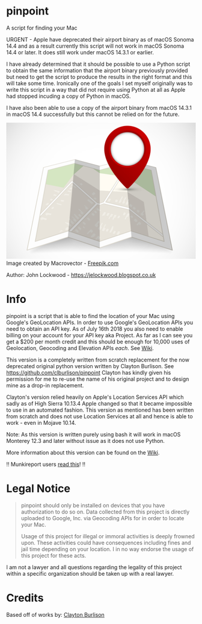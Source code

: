 # pinpoint
A script for finding your Mac

URGENT - 
Apple have deprecated their airport binary as of macOS Sonoma 14.4 and as a result currently this script will not work in macOS Sonoma 14.4 or later. It does still work under macOS 14.3.1 or earlier.

I have already determined that it should be possible to use a Python script to obtain the same information that the airport binary previously provided but need to get the script to produce the results in the right format and this will take some time. Ironically one of the goals I set myself originally was to write this script in a way that did not require using Python at all as Apple had stopped incuding a copy of Python in macOS.

I have also been able to use a copy of the airport binary from macOS 14.3.1 in macOS 14.4 successfully but this cannot be relied on for the future.

![pinpoint logo](/support_files/pinpoint-logo.png)
Image created by Macrovector - [Freepik.com](https://www.freepik.com/free-photos-vectors/label)

Author: John Lockwood - https://jelockwood.blogspot.co.uk  

# Info

pinpoint is a script that is able to find the location of your Mac using Google's GeoLocation APIs. In order to use Google's GeoLocation APIs you need to obtain an API key. As of July 16th 2018 you also need to enable billing on your account for your API key aka Project. As far as I can see you get a $200 per month credit and this should be enough for 10,000 uses of Geolocation, Geocoding and Elevation APIs _each_. See [Wiki](https://github.com/jelockwood/pinpoint/wiki).

This version is a completely written from scratch replacement for the now deprecated original python version written by Clayton Burlison. See https://github.com/clburlison/pinpoint Clayton has kindly given his permission for me to re-use the name of his original project and to design mine as a drop-in replacement.

Clayton's version relied heavily on Apple's Location Services API which sadly as of High Sierra 10.13.4 Apple changed so that it became impossible to use in an automated fashion. This version as mentioned has been written from scratch and does not use Location Services at all and hence is able to work - even in Mojave 10.14.

Note: As this version is written purely using bash it will work in macOS Monterey 12.3 and later without issue as it does not use Python.

More information about this version can be found on the [Wiki](https://github.com/jelockwood/pinpoint/wiki).

:bangbang: Munkireport users [read this](https://github.com/jelockwood/pinpoint/wiki/MunkiReport-Setup)! :bangbang:

# Legal Notice

> pinpoint should only be installed on devices that you have authorization to do so on. Data collected from this project is directly uploaded to Google, Inc. via Geocoding APIs for in order to locate your Mac.
>
> Usage of this project for illegal or immoral activities is deeply frowned upon. These activities could have consequences including fines and jail time depending on your location. I in no way endorse the usage of this project for these acts.

I am not a lawyer and all questions regarding the legality of this project within a specific organization should be taken up with a real lawyer.


# Credits
Based off of works by: [Clayton Burlison](https://github.com/clburlison/pinpoint/)
